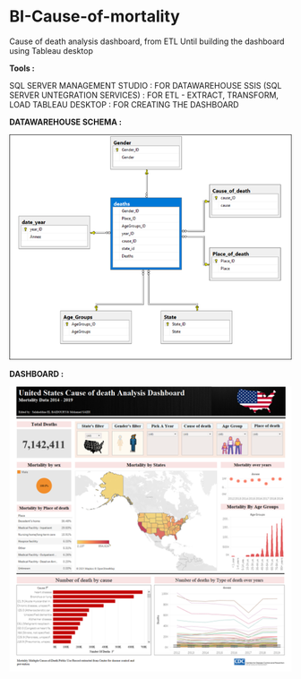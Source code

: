 # BI-Cause-of-mortality
Cause of death analysis dashboard, from ETL Until building the dashboard using Tableau desktop


**Tools :** 

SQL SERVER MANAGEMENT STUDIO : FOR DATAWAREHOUSE 
SSIS (SQL SERVER UNTEGRATION SERVICES) : FOR ETL - EXTRACT, TRANSFORM, LOAD
TABLEAU DESKTOP : FOR CREATING THE DASHBOARD


**DATAWAREHOUSE SCHEMA :**

![](/Images_result/datawarehouse.png)

**DASHBOARD :**

![](/Images_result/dashboard.png)
